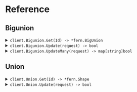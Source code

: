 # Reference
## Bigunion
<details><summary><code>client.Bigunion.Get(Id) -> *fern.BigUnion</code></summary>
<dl>
<dd>

#### 🔌 Usage

<dl>
<dd>

<dl>
<dd>

```go
client.Bigunion.Get(
        context.TODO(),
        "id",
    )
}
```
</dd>
</dl>
</dd>
</dl>

#### ⚙️ Parameters

<dl>
<dd>

<dl>
<dd>

**id:** `string` 
    
</dd>
</dl>
</dd>
</dl>


</dd>
</dl>
</details>

<details><summary><code>client.Bigunion.Update(request) -> bool</code></summary>
<dl>
<dd>

#### 🔌 Usage

<dl>
<dd>

<dl>
<dd>

```go
request := &fern.BigUnion{
        NormalSweet: &fern.NormalSweet{
            Value: "value",
        },
        Id: "id",
        CreatedAt: fern.MustParseDateTime(
            "2024-01-15T09:30:00Z",
        ),
        ArchivedAt: fern.Time(
            fern.MustParseDateTime(
                "2024-01-15T09:30:00Z",
            ),
        ),
    }
client.Bigunion.Update(
        context.TODO(),
        request,
    )
}
```
</dd>
</dl>
</dd>
</dl>

#### ⚙️ Parameters

<dl>
<dd>

<dl>
<dd>

**request:** `*fern.BigUnion` 
    
</dd>
</dl>
</dd>
</dl>


</dd>
</dl>
</details>

<details><summary><code>client.Bigunion.UpdateMany(request) -> map[string]bool</code></summary>
<dl>
<dd>

#### 🔌 Usage

<dl>
<dd>

<dl>
<dd>

```go
request := []*fern.BigUnion{
        &fern.BigUnion{
            NormalSweet: &fern.NormalSweet{
                Value: "value",
            },
            Id: "id",
            CreatedAt: fern.MustParseDateTime(
                "2024-01-15T09:30:00Z",
            ),
            ArchivedAt: fern.Time(
                fern.MustParseDateTime(
                    "2024-01-15T09:30:00Z",
                ),
            ),
        },
        &fern.BigUnion{
            NormalSweet: &fern.NormalSweet{
                Value: "value",
            },
            Id: "id",
            CreatedAt: fern.MustParseDateTime(
                "2024-01-15T09:30:00Z",
            ),
            ArchivedAt: fern.Time(
                fern.MustParseDateTime(
                    "2024-01-15T09:30:00Z",
                ),
            ),
        },
    }
client.Bigunion.UpdateMany(
        context.TODO(),
        request,
    )
}
```
</dd>
</dl>
</dd>
</dl>

#### ⚙️ Parameters

<dl>
<dd>

<dl>
<dd>

**request:** `[]*fern.BigUnion` 
    
</dd>
</dl>
</dd>
</dl>


</dd>
</dl>
</details>

## Union
<details><summary><code>client.Union.Get(Id) -> *fern.Shape</code></summary>
<dl>
<dd>

#### 🔌 Usage

<dl>
<dd>

<dl>
<dd>

```go
client.Bigunion.Get(
        context.TODO(),
        "id",
    )
}
```
</dd>
</dl>
</dd>
</dl>

#### ⚙️ Parameters

<dl>
<dd>

<dl>
<dd>

**id:** `string` 
    
</dd>
</dl>
</dd>
</dl>


</dd>
</dl>
</details>

<details><summary><code>client.Union.Update(request) -> bool</code></summary>
<dl>
<dd>

#### 🔌 Usage

<dl>
<dd>

<dl>
<dd>

```go
request := &fern.Shape{
        Circle: &fern.Circle{
            Radius: 1.1,
        },
        Id: "id",
    }
client.Union.Update(
        context.TODO(),
        request,
    )
}
```
</dd>
</dl>
</dd>
</dl>

#### ⚙️ Parameters

<dl>
<dd>

<dl>
<dd>

**request:** `*fern.Shape` 
    
</dd>
</dl>
</dd>
</dl>


</dd>
</dl>
</details>
